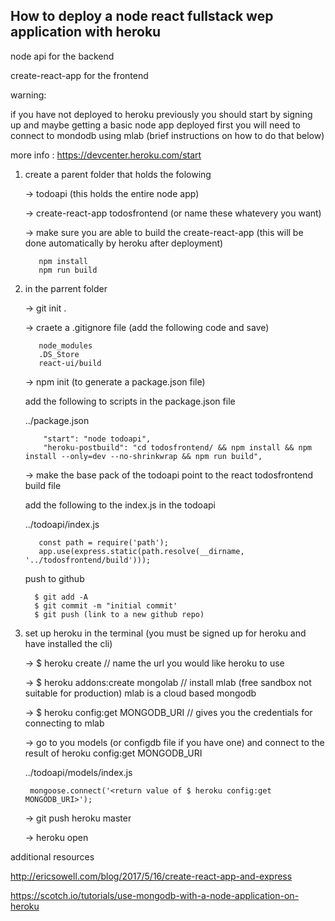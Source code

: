 ## How to deploy a node react fullstack wep application with heroku

node api for the backend

create-react-app for the frontend

warning: 

  if you have not deployed to heroku previously you should start by signing up and maybe getting a basic node app deployed first
  you will need to connect to mondodb using mlab (brief instructions on how to do that below)

  more info : 
  https://devcenter.heroku.com/start

1. create a parent folder that holds the folowing

   -> todoapi (this holds the entire node app)

   -> create-react-app todosfrontend (or name these whatevery you want)

   -> make sure you are able to build the create-react-app (this will be done automatically by heroku after deployment)
     ```
        npm install 
        npm run build 
     ```


2. in the parrent folder 

   -> git init . 

   -> craete a .gitignore file (add the following code and save)

     ```
        node_modules
        .DS_Store
        react-ui/build
     ```

   -> npm init (to generate a package.json file)

      add the following to scripts in the package.json file

      ../package.json

      ```
          "start": "node todoapi", 
          "heroku-postbuild": "cd todosfrontend/ && npm install && npm install --only=dev --no-shrinkwrap && npm run build",
      ```

   -> make the base pack of the todoapi point to the react todosfrontend build file

     add the following to the index.js in the todoapi

     ../todoapi/index.js

     ```
        const path = require('path');
        app.use(express.static(path.resolve(__dirname, '../todosfrontend/build'))); 
     ```

   push to github

   ```
     $ git add -A
     $ git commit -m "initial commit'
     $ git push (link to a new github repo)
   ```

3. set up heroku in the terminal (you must be signed up for heroku and have installed the cli)

   -> $ heroku create <app name>  // name the url you would like heroku to use

   -> $ heroku addons:create mongolab  // install mlab (free sandbox not suitable for production) mlab is a cloud based mongodb

   -> $ heroku config:get MONGODB_URI  // gives you the credentials for connecting to mlab

   -> go to you models (or configdb file if you have one) and connect to the result of heroku config:get MONGODB_URI 

     ../todoapi/models/index.js

     ```
      mongoose.connect('<return value of $ heroku config:get MONGODB_URI>');
     ```

   -> git push heroku master

   -> heroku open


additional resources

  http://ericsowell.com/blog/2017/5/16/create-react-app-and-express

  https://scotch.io/tutorials/use-mongodb-with-a-node-application-on-heroku

